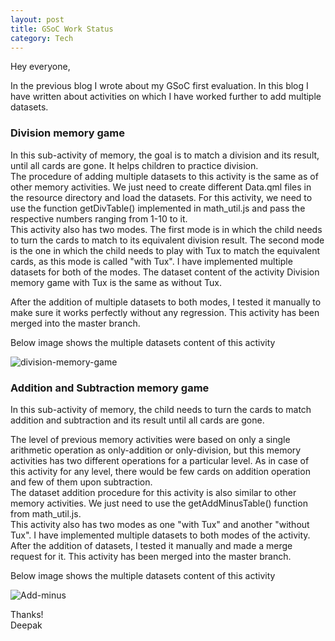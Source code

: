 ```yaml
---
layout: post
title: GSoC Work Status
category: Tech
---
```


Hey everyone,

In the previous blog I wrote about my GSoC first evaluation. In this blog I have written about activities on which I have worked further to add multiple datasets.

### Division memory game

In this sub-activity of memory, the goal is to match a division and its result, until all cards are gone. It helps children to practice division.<br>
The procedure of adding multiple datasets to this activity is the same as of other memory activities. We just need to create different Data.qml files in the resource directory and load the datasets. For this activity, we need to use the function getDivTable() implemented in math_util.js and pass the respective numbers ranging from 1-10 to it.<br>
This activity also has two modes. The first mode is in which the child needs to turn the cards to match to its equivalent division result. The second mode is the one in which the child needs to play with Tux to match the equivalent cards, as this mode is called "with Tux". I have implemented multiple datasets for both of the modes. The dataset content of the activity Division memory game with Tux is the same as without Tux.

After the addition of multiple datasets to both modes, I tested it manually to make sure it works perfectly without any regression. This activity has been merged into the master branch.

Below image shows the multiple datasets content of this activity

![division-memory-game](https://user-images.githubusercontent.com/44617923/88397175-33495100-cde1-11ea-9cee-84711408e09a.PNG)


### Addition and Subtraction memory game

In this sub-activity of memory, the child needs to turn the cards to match addition and subtraction and its result until all cards are gone. 

The level of previous memory activities were based on only a single arithmetic operation as only-addition or only-division, but this memory activities has two different operations for a particular level. As in case of this activity for any level, there would be few cards on addition operation and few of them upon subtraction.<br>
The dataset addition procedure for this activity is also similar to other memory activities. We just need to use the getAddMinusTable() function from math_util.js.<br>
This activity also has two modes as one "with Tux" and another "without Tux". I have implemented multiple datasets to both modes of the activity.<br>
After the addition of datasets, I tested it manually and made a merge request for it. This activity has been merged into the master branch.

Below image shows the multiple datasets content of this activity

![Add-minus](https://user-images.githubusercontent.com/44617923/88391452-d39a7800-cdd7-11ea-872c-4d2bbfb2f85f.PNG)

Thanks!<br>
Deepak

